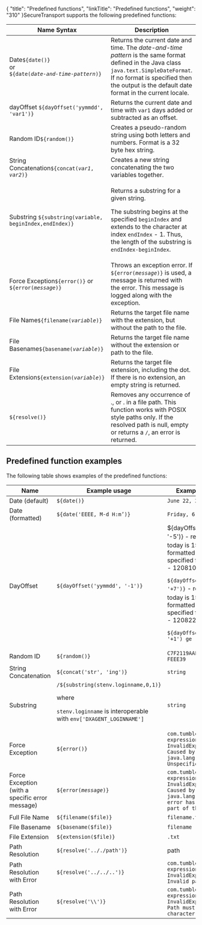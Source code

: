 {
    "title": "Predefined functions",
    "linkTitle": "Predefined functions",
    "weight": "310"
}SecureTransport supports the following predefined functions:

<table cellspacing="0">
   <col/>
   <col/>
   <thead>
      <tr>
<th colspan="2">Name Syntax</th>
         <th>Description</th>
      </tr>
   </thead>
   <tbody>
      <tr>
         <td colspan="2">Date<code>${date()}</code><br/>or<br/><code>${date(<em>date-and-time-pattern</em>)}</code>         </td>
         <td>Returns the current date and time. The <em>date-and-time pattern</em> is the same format defined in the Java class <code>java.text.SimpleDateFormat</code>. If no format is specified then the output is the default date format in the current locale.         </td>
      </tr>
      <tr>
         <td colspan="2">dayOffset <code>${dayOffset('yymmdd', 'var1')}</code>         </td>
         <td>Returns the current date and time with <span><code>var1</code></span> days  added or subtracted as an offset.         </td>
      </tr>
      <tr>
         <td colspan="2">Random ID<code>${random()}</code>         </td>
         <td>Creates a pseudo-random string using both letters and numbers. Format is a 32 byte hex string.         </td>
      </tr>
      <tr>
         <td colspan="2">String Concatenation<code>${concat(<em>var1</em>, <em>var2</em>)}</code>         </td>
         <td>Creates a new string concatenating the two variables together.         </td>
      </tr>
      <tr>
         <td colspan="2">Substring <code>${substring(variable, beginIndex,endIndex)}</code>         </td>
         <td>
            <p>Returns a substring for a given string.</p>
            <p>The substring begins at the specified <code>beginIndex</code> and 
 extends to the character at index <code>endIndex</code> - 1. Thus, the length of the substring is <code>endIndex-beginIndex</code>. </p>
         </td>
      </tr>
      <tr>
         <td colspan="2">Force Exception<code>${error()}</code> or <code>${error(<em>message</em>)}</code>         </td>
         <td>Throws an exception error. If <code>${error(<em>message</em>)}</code> is used, a message is returned with the error. This message is logged along with the exception.         </td>
      </tr>
      <tr>
         <td colspan="2">File Name<code>${filename(<em>variable</em>)}</code>         </td>
         <td>Returns the target file name with the extension, but without the path to the file.         </td>
      </tr>
      <tr>
         <td colspan="2">File Basename<code>${basename(<em>variable</em>)}</code>         </td>
         <td>Returns the target file name without the extension or path to the file.         </td>
      </tr>
      <tr>
         <td colspan="2">File Extension<code>${extension(<em>variable</em>)}</code>         </td>
         <td>Returns the target file extension, including the dot. If there is no extension, an empty string is returned.         </td>
      </tr>
      <tr>
         <td colspan="2"><code>${resolve()}</code>
         </td>
         <td>Removes any occurrence of ., or . in a file path. This function works with POSIX style paths only. If the resolved path is null, empty or returns a <code>/</code>, an error is returned.         </td>
      </tr>
   </tbody>
</table>

## Predefined function examples

The following table shows examples of the predefined functions:

<table cellspacing="0">
   <col/>
   <col/>
   <col/>
   <thead>
      <tr>
         <th>Name</th>
         <th>Example usage</th>
         <th>Example return value</th>
      </tr>
   </thead>
   <tbody>
      <tr>
         <td>Date (default)         </td>
         <td><code>${date()}</code>
         </td>
         <td><code>June 22, 2012 1:42:04 AM</code>
         </td>
      </tr>
      <tr>
         <td>Date (formatted)         </td>
         <td><code>${date('EEEE, M-d H:m’)}</code>
         </td>
         <td><code>Friday, 6-22 1:42</code>
         </td>
      </tr>
      <tr>
         <td>DayOffset         </td>
         <td><code>${dayOffset('yymmdd', '-1')}</code>
         </td>
         <td><span>${dayOffset('yyMMdd', '-5')}</span> - returns 10<sup>th</sup> if today is 15<sup>th</sup> of August 
 formatted as per the specified format parameter - <span>120810</span>.            <p><code>${</code><code>dayOffset('yyMMdd</code><code>', '+7')}</code> - returns 22<sup>th</sup> if today is 15<sup>th</sup> of August 
 formatted as per the specified format parameter - 120822.</p>            <p><code>${dayOffset('ddMMyy', '+1') ge '090414'}</code></p>         </td>
      </tr>
      <tr>
         <td>Random ID         </td>
         <td><code>${random()}</code>
         </td>
         <td><code>C7F2119AAECEACCDE16C496C96<br/>FEEE39</code>
         </td>
      </tr>
      <tr>
         <td>String Concatenation         </td>
         <td><code>${concat('str', 'ing')}</code>
         </td>
         <td><code>string</code>
         </td>
      </tr>
      <tr>
         <td>Substring          </td>
         <td><code>/${substring(stenv.loginname,0,1)}</code>
            <p>where </p>
            <p><code>stenv.loginname</code> is interoperable with <code>env['DXAGENT_LOGINNAME']</code></p>
         </td>
         <td><code>string</code>
         </td>
      </tr>
      <tr>
         <td>Force Exception         </td>
         <td><code>${error()}</code>
         </td>
         <td><code>com.tumbleweed.util.<br/>expressions.<br/>InvalidExpressionException</code>
<br/><code>Caused by: java.lang.Exception: Unspecified error</code>
         </td>
      </tr>
      <tr>
         <td>Force Exception <br/>(with a specific error message)         </td>
         <td><code>${error(<em>message</em>)}</code>
         </td>
         <td><code>com.tumbleweed.util.<br/>expressions.<br/>InvalidExpressionException Caused by: java.lang.Exception: An error has occurred in this part of the process!</code>
         </td>
      </tr>
      <tr>
         <td>Full File Name         </td>
         <td><code>${filename($file)}</code>
         </td>
         <td><code>filename.txt</code>
         </td>
      </tr>
      <tr>
         <td>File Basename         </td>
         <td><code>${basename($file)}</code>
         </td>
         <td><code>filename</code>
         </td>
      </tr>
      <tr>
         <td>File Extension         </td>
         <td><code>${extension($file)}</code>
         </td>
         <td><code>.txt</code>
         </td>
      </tr>
      <tr>
         <td>Path Resolution         </td>
         <td><code>${resolve('.././path')}</code>
         </td>
         <td>path         </td>
      </tr>
      <tr>
         <td>Path Resolution with Error         </td>
         <td><code>${resolve('../../..')}</code>
         </td>
         <td><code>com.tumbleweed.util.<br/>expressions.</code>
<br/><code>InvalidExpansionException: Invalid path resolution: /</code>
         </td>
      </tr>
      <tr>
         <td>Path Resolution with Error         </td>
         <td><code>${resolve('\\')}</code>
         </td>
         <td><code>com.tumbleweed.util.<br/>expressions.</code>
<br/><code>InvalidExpansionException: Path must not contain '\' character</code>
         </td>
      </tr>
   </tbody>
</table>
